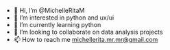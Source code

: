 - 👋 Hi, I’m @MichelleRitaM
- 👀 I’m interested in python and ux/ui
- 🌱 I’m currently learning python
- 💞️ I’m looking to collaborate on data analysis projects
- 📫 How to reach me michellerita.mr.mr@gmail.com

<!---
MichelleRitaM/MichelleRitaM is a ✨ special ✨ repository because its `README.md` (this file) appears on your GitHub profile.
You can click the Preview link to take a look at your changes.
--->
